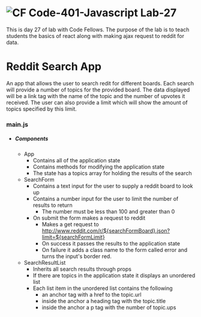 ![CF](https://camo.githubusercontent.com/70edab54bba80edb7493cad3135e9606781cbb6b/687474703a2f2f692e696d6775722e636f6d2f377635415363382e706e67) Code-401-Javascript Lab-27
===
This is day 27 of lab with Code Fellows. The purpose of the lab is to teach students the basics of react along with making ajax request to reddit for data.
# Reddit Search App
An app that allows the user to search redit for different boards. Each search will provide a number of topics for the provided board. The data displayed will be a link tag with the name of the topic and the number of upvotes it received. The user can also provide a limit which will show the amount of topics specified by this limit.
### main.js
* ##### Components
    * App
      * Contains all of the application state
      * Contains methods for modifying the application state
      * The state has a topics array for holding the results of the search
    * SearchForm
      * Contains a text input for the user to supply a reddit board to look up
      * Contains a number input for the user to limit the number of results to return
        * The number must be less than 100 and greater than 0
      * On submit the form makes a request to reddit
        * Makes a get request to http://www.reddit.com/r/${searchFormBoard}.json?limit=${searchFormLimit}
        * On success it passes the results to the application state
        * On failure it adds a class name to the form called error and turns the input's border red.
    * SearchResultList
      * Inherits all search results through props
      * If there are topics in the application state it displays an unordered list
      * Each list item in the unordered list contains the following
        * an anchor tag with a href to the topic.url
        * inside the anchor a heading tag with the topic.title
        * inside the anchor a p tag with the number of topic.ups
